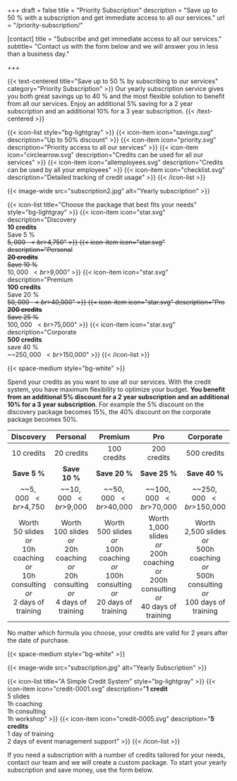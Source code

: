 +++
draft 			= false
title 			= "Priority Subscription"
description		= "Save up to 50 % with a subscription and get immediate access to all our services."
url		 		= "/priority-subscription/"
 
[contact]
	title	= "Subscribe and get immediate access to all our services."
	subtitle= "Contact us with the form below and we will answer you in less than a business day."
	
+++

{{< text-centered title="Save up to 50 % by subscribing to our services" category="Priority Subscription" >}}
Our yearly subscription service gives you both great savings up to 40 % and the most flexible solution to benefit from all our services. Enjoy an additional 5% saving for a 2 year subscription and an additional 10% for a 3 year subscription.
{{< /text-centered >}}

{{< icon-list style="bg-lightgray" >}}
	{{< icon-item icon="savings.svg" description="Up to 50% discount" >}}
	{{< icon-item icon="priority.svg" description="Priority access to all our services" >}}
	{{< icon-item icon="circlearrow.svg" description="Credits can be used for all our services" >}}
	{{< icon-item icon="allemployees.svg" description="Credits can be used by all your employees" >}}
	{{< icon-item icon="checklist.svg" description="Detailed tracking of credit usage" >}}
{{< /icon-list >}}

{{< image-wide src="subscription2.jpg" alt="Yearly subscription" >}}
 
{{< icon-list title="Choose the package that best fits your needs" style="bg-lightgray" >}}
	{{< icon-item icon="star.svg" description="Discovery<br>**10 credits**<br>Save 5 %<br>~~$5,000~~<br>$4,750" >}}
	{{< icon-item icon="star.svg" description="Personal<br>**20 credits**<br>Save 10 %<br>~~$10,000~~<br>$9,000" >}}
	{{< icon-item icon="star.svg" description="Premium<br>**100 credits**<br>Save 20 %<br>~~$50,000~~<br>$40,000" >}}
	{{< icon-item icon="star.svg" description="Pro<br>**200 credits**<br>Save 25 %<br>~~$100,000~~<br>$75,000" >}}
	{{< icon-item icon="star.svg" description="Corporate<br>**500 credits**<br>save 40 %<br>~~$250,000~~<br>$150,000" >}}
{{< /icon-list >}}

{{< space-medium style="bg-white" >}}

Spend your credits as you want to use all our services. With the credit system, you have maximum flexibility to optimize your budget. **You benefit from an additional 5% discount for a 2 year subscription and an additional 10% for a 3 year subscription**. For example the 5% discount on the discovery package becomes 15%, the 40% discount on the corporate package becomes 50%.

|Discovery|Personal|Premium|Pro|Corporate|
|:--------:|:-------:|:-----:|:-:|:--------:|
|10 credits|20 credits|100 credits|200 credits|500 credits|
|**Save 5 %**|**Save 10 %**|**Save 20 %**|**Save 25 %**|**Save 40 %**|
|~~$5,000~~<br>$4,750|~~$10,000~~<br>$9,000|~~$50,000~~<br>$40,000|~~$100,000~~<br>$70,000|~~$250,000~~<br>$150,000|
|Worth<br>50 slides<br>*or*<br>10h coaching<br>*or*<br>10h consulting<br>*or*<br>2 days of training|Worth<br>100 slides<br>*or*<br>20h coaching<br>*or*<br>20h consulting<br>*or*<br>4 days of training|Worth<br>500 slides<br>*or*<br>100h coaching<br>*or*<br>100h consulting<br>*or*<br>20 days of training|Worth<br>1,000 slides<br>*or*<br>200h coaching<br>*or*<br>200h consulting<br>*or*<br>40 days of training|Worth<br>2,500 slides<br>*or*<br>500h coaching<br>*or*<br>500h consulting<br>*or*<br>100 days of training|

No matter which formula you choose, your credits are valid for 2 years after the date of purchase.

{{< space-medium style="bg-white" >}}

{{< image-wide src="subscription.jpg" alt="Yearly Subscription" >}}

{{< icon-list title="A Simple Credit System" style="bg-lightgray" >}}
	{{< icon-item icon="credit-0001.svg" description="**1 credit**<br>5 slides<br>1h coaching<br>1h consulting<br>1h workshop" >}}
	{{< icon-item icon="credit-0005.svg" description="**5 credits**<br>1 day of training<br>2 days of event management support" >}}
{{< /icon-list >}}

If you need a subscription with a number of credits tailored for your needs, contact our team and we will create a custom package. To start your yearly subscription and save money, use the form below.
